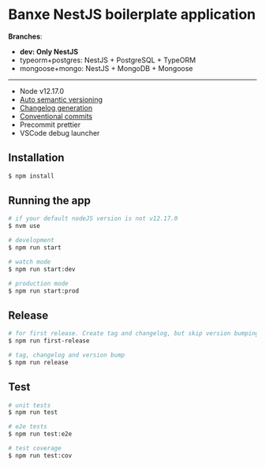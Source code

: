 # Banxe NestJS boilerplate application

**Branches**:
- **dev: Only NestJS**
- typeorm+postgres: NestJS + PostgreSQL + TypeORM
- mongoose+mongo: NestJS + MongoDB + Mongoose
---
* Node v12.17.0
* [Auto semantic versioning](https://semver.org/)
* [Changelog generation](https://github.com/conventional-changelog/standard-version)
* [Conventional commits](https://www.conventionalcommits.org/en/v1.0.0-beta.3/)
* Precommit prettier
* VSCode debug launcher

## Installation

```bash
$ npm install
```

## Running the app

```bash
# if your default nodeJS version is not v12.17.0
$ nvm use 

# development
$ npm run start

# watch mode
$ npm run start:dev

# production mode
$ npm run start:prod
```

## Release

```bash
# for first release. Create tag and changelog, but skip version bumping
$ npm run first-release

# tag, changelog and version bump
$ npm run release
```

## Test

```bash
# unit tests
$ npm run test

# e2e tests
$ npm run test:e2e

# test coverage
$ npm run test:cov
```